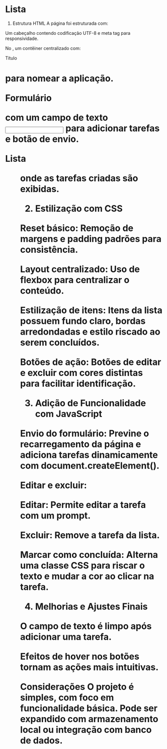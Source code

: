 # Lista








1. Estrutura HTML
A página foi estruturada com:

Um cabeçalho <head> contendo codificação UTF-8 e meta tag para responsividade.

No <body>, um contêiner centralizado com:

Título <h1> para nomear a aplicação.

Formulário <form> com um campo de texto <input> para adicionar tarefas e botão de envio.

Lista <ul> onde as tarefas criadas são exibidas.



2. Estilização com CSS

Reset básico: Remoção de margens e padding padrões para consistência.

Layout centralizado: Uso de flexbox para centralizar o conteúdo.

Estilização de itens: Itens da lista possuem fundo claro, bordas arredondadas e estilo riscado ao serem concluídos.

Botões de ação: Botões de editar e excluir com cores distintas para facilitar identificação.


3. Adição de Funcionalidade com JavaScript

Envio do formulário: Previne o recarregamento da página e adiciona tarefas dinamicamente com document.createElement().

Editar e excluir:

Editar: Permite editar a tarefa com um prompt.

Excluir: Remove a tarefa da lista.


Marcar como concluída: Alterna uma classe CSS para riscar o texto e mudar a cor ao clicar na tarefa.


4. Melhorias e Ajustes Finais

O campo de texto é limpo após adicionar uma tarefa.

Efeitos de hover nos botões tornam as ações mais intuitivas.


Considerações
O projeto é simples, com foco em funcionalidade básica. Pode ser expandido com armazenamento local ou integração com banco de dados.

